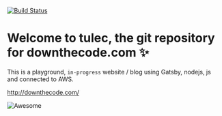 [![Build Status](https://travis-ci.com/RajaBellebon/tulec.svg?branch=master)](https://travis-ci.com/RajaBellebon/tulec)

# Welcome to tulec, the git repository for downthecode.com :sparkles:

This is a playground, `in-progress` website / blog using Gatsby, nodejs, js and connected to AWS.

http://downthecode.com/

![Awesome](/awesome.gif)
